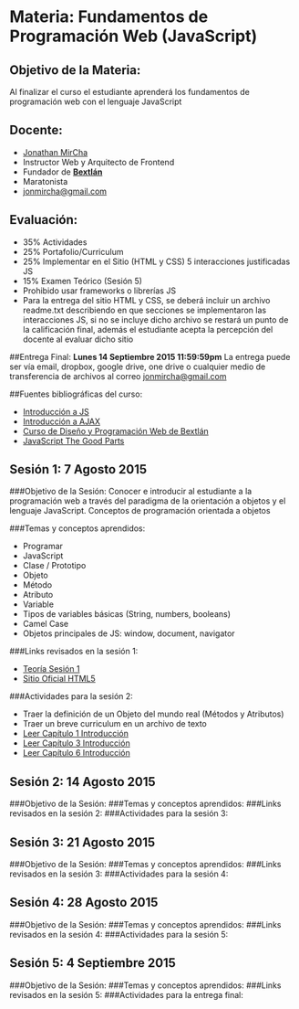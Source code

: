 # Materia: Fundamentos de Programación Web (JavaScript)

## Objetivo de la Materia:
Al finalizar el curso el estudiante aprenderá los fundamentos de programación web con el lenguaje JavaScript

## Docente:
* [Jonathan MirCha](http://jonmircha.com)
* Instructor Web y Arquitecto de Frontend
* Fundador de **[Bextlán](http://bextlan.com)**
* Maratonista
* jonmircha@gmail.com

## Evaluación:
* 35% Actividades
* 25% Portafolio/Curriculum
* 25% Implementar en el Sitio (HTML y CSS) 5 interacciones justificadas JS
* 15% Examen Teórico (Sesión 5)
* Prohibido usar frameworks o librerías JS
* Para la entrega del sitio HTML y CSS, se deberá incluir un archivo readme.txt describiendo en que secciones se implementaron las interacciones JS, si no se incluye dicho archivo se restará un punto de la calificación final, además el estudiante acepta la percepción del docente al evaluar dicho sitio

##Entrega Final: 
**Lunes 14 Septiembre 2015 11:59:59pm**
La entrega puede ser vía email, dropbox, google drive, one drive o cualquier medio de transferencia de archivos al correo jonmircha@gmail.com

##Fuentes bibliográficas del curso:
* [Introducción a JS](http://librosweb.es/libro/javascript/)
* [Introducción a AJAX](http://librosweb.es/libro/ajax/)
* [Curso de Diseño y Programación Web de Bextlán](http://bextlan.com/cursos/web/)
* [JavaScript The Good Parts](http://www.maritimejournal.com/__data/assets/pdf_file/0020/1033940/Javascript-The-Good-Parts.pdf)

## Sesión 1: 7 Agosto 2015

###Objetivo de la Sesión:
Conocer e introducir al estudiante a la programación web a través del paradigma de la orientación a objetos y el lenguaje JavaScript. Conceptos de programación orientada a objetos

###Temas y conceptos aprendidos:
* Programar
* JavaScript
* Clase / Prototipo
* Objeto
* Método
* Atributo
* Variable
* Tipos de variables básicas (String, numbers, booleans)
* Camel Case
* Objetos principales de JS: window, document, navigator

###Links revisados en la sesión 1:
* [Teoría Sesión 1](http://bextlan.com/slides/poo-js)
* [Sitio Oficial HTML5](http://www.w3.org/html/logo/)

###Actividades para la sesión 2:
* Traer la definición de un Objeto del mundo real (Métodos y Atributos)
* Traer un breve curriculum en un archivo de texto
* [Leer Capítulo 1 Introducción](http://librosweb.es/libro/javascript/capitulo_1.html)
* [Leer Capítulo 3 Introducción](http://librosweb.es/libro/javascript/capitulo_3.html)
* [Leer Capítulo 6 Introducción](http://librosweb.es/libro/javascript/capitulo_6.html)

## Sesión 2: 14 Agosto 2015
###Objetivo de la Sesión:
###Temas y conceptos aprendidos:
###Links revisados en la sesión 2:
###Actividades para la sesión 3:

## Sesión 3: 21 Agosto 2015
###Objetivo de la Sesión:
###Temas y conceptos aprendidos:
###Links revisados en la sesión 3:
###Actividades para la sesión 4:

## Sesión 4: 28 Agosto 2015
###Objetivo de la Sesión:
###Temas y conceptos aprendidos:
###Links revisados en la sesión 4:
###Actividades para la sesión 5:

## Sesión 5: 4 Septiembre 2015
###Objetivo de la Sesión:
###Temas y conceptos aprendidos:
###Links revisados en la sesión 5:
###Actividades para la entrega final: